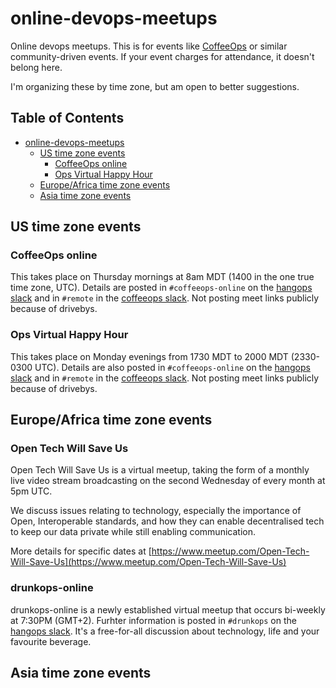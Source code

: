 
# online-devops-meetups

Online devops meetups. This is for events like [CoffeeOps](https://www.coffeeops.org/) or similar community-driven events. If your event charges for attendance, it doesn't belong here.

I'm organizing these by time zone, but am open to better suggestions.

<!-- START doctoc generated TOC please keep comment here to allow auto update -->
<!-- DON'T EDIT THIS SECTION, INSTEAD RE-RUN doctoc TO UPDATE -->
## Table of Contents

- [online-devops-meetups](#online-devops-meetups)
  - [US time zone events](#us-time-zone-events)
    - [CoffeeOps online](#coffeeops-online)
    - [Ops Virtual Happy Hour](#ops-virtual-happy-hour)
  - [Europe/Africa time zone events](#europeafrica-time-zone-events)
  - [Asia time zone events](#asia-time-zone-events)

<!-- END doctoc generated TOC please keep comment here to allow auto update -->

## US time zone events

### CoffeeOps online

This takes place on Thursday mornings at 8am MDT (1400 in the one true time zone, UTC). Details are posted in `#coffeeops-online` on the [hangops slack](https://hangops.slack.com/) and in `#remote` in the [coffeeops slack](https://coffeeops.slack.com). Not posting meet links publicly because of drivebys.

### Ops Virtual Happy Hour

This takes place on Monday evenings from 1730 MDT to 2000 MDT (2330-0300 UTC). Details are also posted in `#coffeeops-online` on the [hangops slack](https://hangops.slack.com/) and in `#remote` in the [coffeeops slack](https://coffeeops.slack.com). Not posting meet links publicly because of drivebys.

## Europe/Africa time zone events

### Open Tech Will Save Us

Open Tech Will Save Us is a virtual meetup, taking the form of a monthly live video stream broadcasting on the second Wednesday of every month at 5pm UTC.

We discuss issues relating to technology, especially the importance of Open, Interoperable standards, and how they can enable decentralised tech to keep our data private while still enabling communication.

More details for specific dates at [https://www.meetup.com/Open-Tech-Will-Save-Us](https://www.meetup.com/Open-Tech-Will-Save-Us)
### drunkops-online

drunkops-online is a newly established virtual meetup that occurs bi-weekly at 7:30PM (GMT+2).
Furhter information is posted in `#drunkops` on the [hangops slack](https://hangops.slack.com/). It's a free-for-all discussion about technology, life and your favourite beverage.


## Asia time zone events

